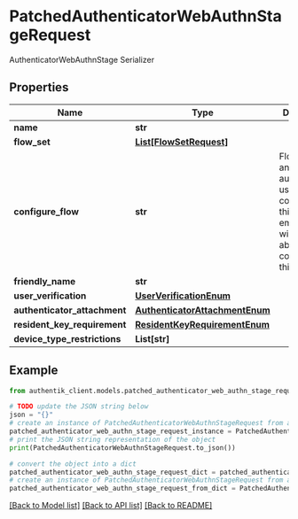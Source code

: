 # PatchedAuthenticatorWebAuthnStageRequest

AuthenticatorWebAuthnStage Serializer

## Properties

Name | Type | Description | Notes
------------ | ------------- | ------------- | -------------
**name** | **str** |  | [optional] 
**flow_set** | [**List[FlowSetRequest]**](FlowSetRequest.md) |  | [optional] 
**configure_flow** | **str** | Flow used by an authenticated user to configure this Stage. If empty, user will not be able to configure this stage. | [optional] 
**friendly_name** | **str** |  | [optional] 
**user_verification** | [**UserVerificationEnum**](UserVerificationEnum.md) |  | [optional] 
**authenticator_attachment** | [**AuthenticatorAttachmentEnum**](AuthenticatorAttachmentEnum.md) |  | [optional] 
**resident_key_requirement** | [**ResidentKeyRequirementEnum**](ResidentKeyRequirementEnum.md) |  | [optional] 
**device_type_restrictions** | **List[str]** |  | [optional] 

## Example

```python
from authentik_client.models.patched_authenticator_web_authn_stage_request import PatchedAuthenticatorWebAuthnStageRequest

# TODO update the JSON string below
json = "{}"
# create an instance of PatchedAuthenticatorWebAuthnStageRequest from a JSON string
patched_authenticator_web_authn_stage_request_instance = PatchedAuthenticatorWebAuthnStageRequest.from_json(json)
# print the JSON string representation of the object
print(PatchedAuthenticatorWebAuthnStageRequest.to_json())

# convert the object into a dict
patched_authenticator_web_authn_stage_request_dict = patched_authenticator_web_authn_stage_request_instance.to_dict()
# create an instance of PatchedAuthenticatorWebAuthnStageRequest from a dict
patched_authenticator_web_authn_stage_request_from_dict = PatchedAuthenticatorWebAuthnStageRequest.from_dict(patched_authenticator_web_authn_stage_request_dict)
```
[[Back to Model list]](../README.md#documentation-for-models) [[Back to API list]](../README.md#documentation-for-api-endpoints) [[Back to README]](../README.md)


